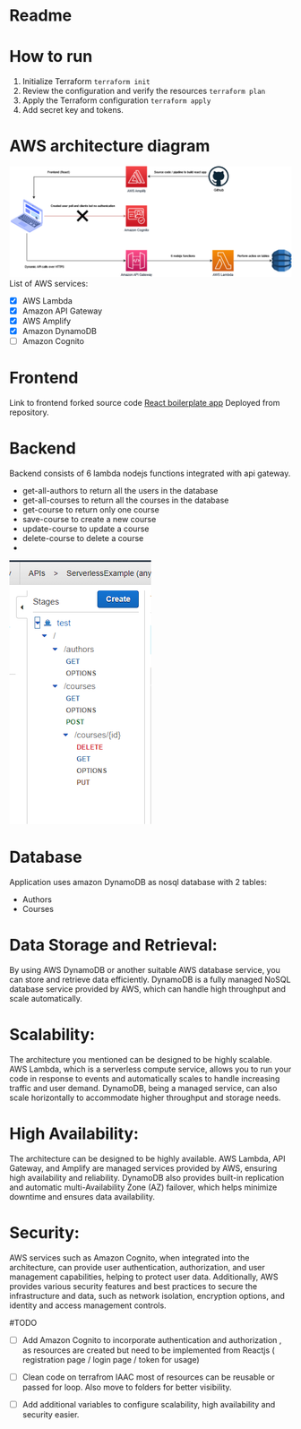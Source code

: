 # Readme

# How to run 
1. Initialize Terraform `terraform init`
2. Review the configuration and verify the resources `terraform plan`
3. Apply the Terraform configuration `terraform apply`
4. Add secret key and tokens.
# AWS architecture diagram
![](src/architecture.png)
List of AWS services:
- [x] AWS Lambda
- [x] Amazon API Gateway
- [x] AWS Amplify
- [x] Amazon DynamoDB
- [ ] Amazon Cognito
# Frontend
Link to frontend forked source code [React boilerplate app](https://github.com/karolrav/React-front)
Deployed from repository.
# Backend
Backend consists of 6 lambda nodejs functions integrated with api gateway.

* get-all-authors to return all the users in the database
* get-all-courses to return all the courses in the database
* get-course to return only one course
* save-course to create a new course
* update-course to update a course
* delete-course to delete a course
* 
 ![](src/api_gateway.png) 
# Database
Application uses amazon DynamoDB as nosql database with 2 tables: 
* Authors
* Courses


# Data Storage and Retrieval:
By using AWS DynamoDB or another suitable AWS database service, you can store and retrieve data efficiently. DynamoDB is a fully managed NoSQL database service provided by AWS, which can handle high throughput and scale automatically.

# Scalability: 
The architecture you mentioned can be designed to be highly scalable. AWS Lambda, which is a serverless compute service, allows you to run your code in response to events and automatically scales to handle increasing traffic and user demand. DynamoDB, being a managed service, can also scale horizontally to accommodate higher throughput and storage needs.

# High Availability:
The architecture can be designed to be highly available. AWS Lambda, API Gateway, and Amplify are managed services provided by AWS, ensuring high availability and reliability. DynamoDB also provides built-in replication and automatic multi-Availability Zone (AZ) failover, which helps minimize downtime and ensures data availability.

# Security: 
AWS services such as Amazon Cognito, when integrated into the architecture, can provide user authentication, authorization, and user management capabilities, helping to protect user data. Additionally, AWS provides various security features and best practices to secure the infrastructure and data, such as network isolation, encryption options, and identity and access management controls.

#TODO
- [ ] Add Amazon Cognito to incorporate authentication and authorization , as resources are created but need to be implemented from Reactjs ( registration page / login page / token for usage)
- [ ] Clean code on terrafrom IAAC most of resources can be reusable or passed for loop. Also move to folders for better visibility.
- [ ] Add additional variables to configure scalability, high availability and security easier.


